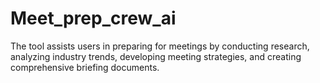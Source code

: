 # Meet_prep_crew_ai
The tool assists users in preparing for meetings by conducting research, analyzing industry trends, developing meeting strategies, and creating comprehensive briefing documents.
